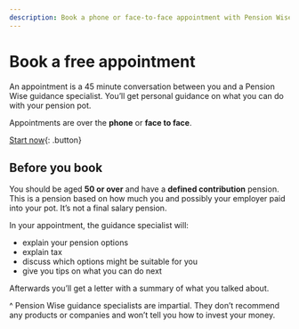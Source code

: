 ```yaml
---
description: Book a phone or face-to-face appointment with Pension Wise for personal guidance on your pension pot options.
---
```


# Book a free appointment

An appointment is a 45 minute conversation between you and a Pension Wise guidance specialist. You’ll get personal guidance on what you can do with your pension pot.

Appointments are over the **phone** or **face to face**.

[Start now](/book){: .button}

## Before you book

You should be aged **50 or over** and have a **defined contribution** pension. This is a pension based on how much you and possibly your employer paid into your pot. It’s not a final salary pension.

In your appointment, the guidance specialist will:

- explain your pension options
- explain tax
- discuss which options might be suitable for  you
- give you tips on what you can do next

Afterwards you’ll get a letter with a summary of what you talked about.

^ Pension Wise guidance specialists are impartial. They don’t recommend any products or companies and won’t tell you how to invest your money.

